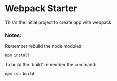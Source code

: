 # Webpack Starter

This's the initial project to create app with webpack.

### Notes:
Remember rebuild the node modules
```
npm install
```

To build the 'build' remember the command:
```
npm run build
```